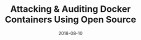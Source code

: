 ---
title: Attacking & Auditing Docker Containers Using Open Source
date: 2018-08-10
type: book
event: DEF CON 26
link: https://madhuakula.com/content/attacking-and-auditing-docker-containers-using-opensource
image: ./books-bg.png
---